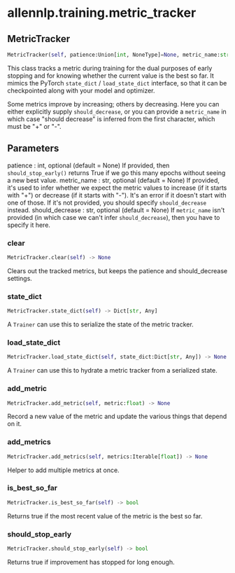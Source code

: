 # allennlp.training.metric_tracker

## MetricTracker
```python
MetricTracker(self, patience:Union[int, NoneType]=None, metric_name:str=None, should_decrease:bool=None) -> None
```

This class tracks a metric during training for the dual purposes of early stopping
and for knowing whether the current value is the best so far. It mimics the PyTorch
`state_dict` / `load_state_dict` interface, so that it can be checkpointed along with
your model and optimizer.

Some metrics improve by increasing; others by decreasing. Here you can either explicitly
supply `should_decrease`, or you can provide a `metric_name` in which case "should decrease"
is inferred from the first character, which must be "+" or "-".

Parameters
----------
patience : int, optional (default = None)
    If provided, then `should_stop_early()` returns True if we go this
    many epochs without seeing a new best value.
metric_name : str, optional (default = None)
    If provided, it's used to infer whether we expect the metric values to
    increase (if it starts with "+") or decrease (if it starts with "-").
    It's an error if it doesn't start with one of those. If it's not provided,
    you should specify ``should_decrease`` instead.
should_decrease : str, optional (default = None)
    If ``metric_name`` isn't provided (in which case we can't infer ``should_decrease``),
    then you have to specify it here.

### clear
```python
MetricTracker.clear(self) -> None
```

Clears out the tracked metrics, but keeps the patience and should_decrease settings.

### state_dict
```python
MetricTracker.state_dict(self) -> Dict[str, Any]
```

A ``Trainer`` can use this to serialize the state of the metric tracker.

### load_state_dict
```python
MetricTracker.load_state_dict(self, state_dict:Dict[str, Any]) -> None
```

A ``Trainer`` can use this to hydrate a metric tracker from a serialized state.

### add_metric
```python
MetricTracker.add_metric(self, metric:float) -> None
```

Record a new value of the metric and update the various things that depend on it.

### add_metrics
```python
MetricTracker.add_metrics(self, metrics:Iterable[float]) -> None
```

Helper to add multiple metrics at once.

### is_best_so_far
```python
MetricTracker.is_best_so_far(self) -> bool
```

Returns true if the most recent value of the metric is the best so far.

### should_stop_early
```python
MetricTracker.should_stop_early(self) -> bool
```

Returns true if improvement has stopped for long enough.

